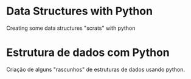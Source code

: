 # Data Structures with Python
Creating some data structures "scrats" with python
# Estrutura de dados com Python
Criação de alguns "rascunhos" de estruturas de dados usando python.
